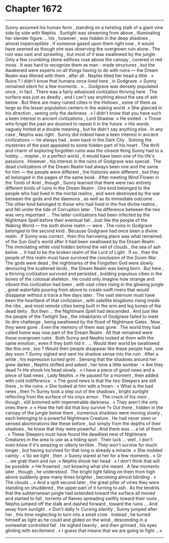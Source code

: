 
# Chapter 1672


---

Sunny assumed his human form , standing on a twisting stalk of a giant vine side by side with Nephis .
Sunlight was streaming from above , illuminating her slender figure … his , however , was hidden in the deep shadows , almost imperceptible . If someone gazed upon them right now , it would have seemed as though she was observing the overgrown ruin alone .
The ruin was vast and sprawling , but most of it was swallowed by the jungle . Only a few crumbling stone edifices rose above the canopy , covered in red moss . It was hard to recognize them as man - made structures , but the Awakened were experts on all things having to do with ruins — the Dream Realm was littered with them , after all .
Nephis tilted her head a little .
« Ruins ? I didn't know that humans once lived here , in Godgrave .»
Sunny remained silent for a few moments .
«… Godgrave was densely populated once , in fact . There was a fairly advanced civilization thriving here . The surface was just as deadly , and I can't say anything about the sea of ash below . But there are many ruined cities in the Hollows , some of them as large as the lesser population centers in the waking world .»
She glanced in his direction , seeing only the darkness .
« I didn't know that you have such a keen interest in ancient civilizations , Lord Shadow .»
He smiled .
« Those who forget the past are doomed to repeat it in the future .»
His words vaguely hinted at a double meaning , but he didn't say anything else .
In any case , Nephis was right . Sunny did indeed have a keen interest in ancient civilizations — he always had , even back in the Dark City . Solving the mysteries of the past appealed to some hidden part of his heart .
The thrill and charm of exploring forgotten ruins was the closest thing Sunny had to a hobby … maybe , in a perfect world , it would have been one of his life's passions .
However , his interest in the ruins of Godgrave was special .
The dead civilizations of the Dream Realm had always been one and the same for him — the people were different , the histories were different , but they all belonged in the pages of the same book . After meeting Wind Flower in the Tomb of Ariel , though , Sunny learned that there were two entirely different kinds of ruins in the Dream Realm .
One kind belonged to the people who had lived in the mortal realms , and were destroyed by the war between the gods and the daemons , as well as its immediate outcome .
The other kind belonged to those who had lived in the five divine realms , and fell under the tide of Corruption later .
The difference between the two was very important …
The latter civilizations had been infected by the Nightmare Spell before their eventual fall .
Just like the people of the Waking World — the sixth divine realm — were .
The ruins in Godgrave belonged to the second kind .
Because Godgrave had once been a divine realm .
If Sunny was correct , then this harrowing place was what remained of the Sun God's world after it had been swallowed by the Dream Realm . The immolating white void hidden behind the veil of clouds , the sea of ash below … it had to be the broken realm of the Lord of Light .
If so , then the people of this realm must have survived the conclusion of the Doom War . The gods were dead , the nightmares of the Forgotten God were slowly devouring the scattered lands , the Dream Realm was being born . But here , a thriving civilization survived and persisted , building populous cities in the bones of the colossal skeleton .
He could only imagine how strange and vibrant this civilization had been , with vast cities rising in the glowing jungle , great waterfalls pouring from above to create swift rivers that would disappear without a trace a few days later .
The vast sternum must have been the heartland of that civilization , with satellite kingdoms rising inside the ribs , and most remote cities being built in the arm and leg bones of the dead deity .
But then … the Nightmare Spell had descended . And just like the people of the Twilight Sea , the inhabitants of Godgrave failed to meet its dire challenge , being swallowed by the flood of Nightmare Gates .
Now , they were gone . Even the memory of them was gone . The world they had called home was now part of the Dream Realm .
All that remained were these overgrown ruins .
Both Sunny and Nephis looked at them with the same emotion , even if they both hid it .
… Would their world be swallowed like this one , too ? Would their people disappear like these people had , one day soon ?
Sunny sighed and sent his shadow sense into the ruin .
After a while , his expression turned grim .
Sensing that the shadows around her grew darker , Nephis shifted and asked , her tone a little somber :
« Are they dead ?»
He shook his head slowly .
« I have a piece of good news and a piece of bad news , Lady Nephis .»
He paused for a moment , then added with cold indifference :
« The good news is that the two Sleepers are still there , in the ruins .»
She looked at him with a frown :
« What is the bad news , then ?»
Sunny took a step out of the shadows , bright sunlight reflecting from the surface of his onyx armor . The crack of his visor , though , still brimmed with impenetrable darkness .
« They aren't the only ones there .»
« How the hell did that boy survive ?»
Out there , hidden in the canopy of the jungle below them , numerous shadows were moving slowly , each belonging to a powerful Nightmare Creature . He had never seen or sensed abominations like these before , but simply from the depths of their shadows , he knew that they were powerful .
And there was … a lot of them .
« These Sleepers must have found the deadliest nest of Nightmare Creatures in the area to use as a hiding spot . Their luck … well , I don't even know if it's amazing or utterly terrible . They won't survive for much longer , but having survived for that long is already a miracle .»
She nodded calmly .
« So we light , then .»
Sunny stared at her for a few moments .
« Or … we grab them and run .»
Nephis shook her head .
« I don't think that will be possible .»
He frowned , not knowing what she meant .
A few moments later , though , he understood .
The bright light falling on them from high above suddenly grew many times brighter , becoming almost blinding .
« The clouds …»
And a split second later , the great pillar of vines they were standing on shuddered , the upper part of it turning to ash .
As the tendrils that the subterranean jungle had extended toward the surface all moved and started to fall , torrents of flames spreading swiftly toward their roots , Nephis jumped off the stalk and dashed forward , toward the ruins …
And away from sunlight .
« Don't dally !»
Cursing silently , Sunny jumped after her , this time neglecting to turn into a small crow . Instead , he turned himself as light as he could and glided on the wind , descending in a somewhat controlled fall .
He sighed heavily , and then grinned , his eyes glinting with excitement .
« I guess that means that we are going to fight …»

---

